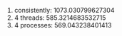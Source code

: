 1. consistently: 1073.030799627304
2. 4 threads: 	 585.3214683532715
3. 4 processes:  569.043238401413
	

